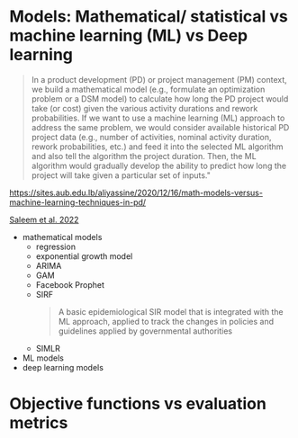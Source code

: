 
# Models: Mathematical/ statistical vs machine learning (ML) vs Deep learning

> In a product development (PD) or project management (PM) context, we build a mathematical model (e.g., formulate an optimization problem or a DSM model) to calculate how long the PD project would take (or cost) given the various activity durations and rework probabilities. If we want to use a machine learning (ML) approach to address the same problem, we would consider available historical PD project data (e.g., number of activities, nominal activity duration, rework probabilities, etc.) and feed it into the selected ML algorithm and also tell the algorithm the project duration. Then, the ML algorithm would gradually develop the ability to predict how long the project will take given a particular set of inputs."

https://sites.aub.edu.lb/aliyassine/2020/12/16/math-models-versus-machine-learning-techniques-in-pd/


[Saleem et al. 2022](https://www.mdpi.com/1660-4601/19/9/5099#B35-ijerph-19-05099)
- mathematical models
  - regression
  - exponential growth model 
  - ARIMA
  - GAM
  - Facebook Prophet
  - SIRF
    > A basic epidemiological SIR model that is integrated with the ML approach, applied to track the changes in policies and guidelines applied by governmental authorities   
  - SIMLR
- ML models
- deep learning models

# Objective functions vs evaluation metrics 
